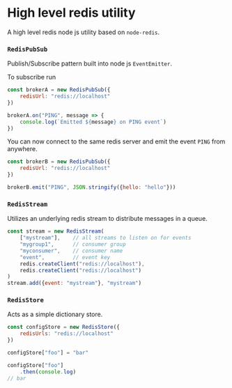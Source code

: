 # High level redis utility

A high level redis node js utility based on `node-redis`.

### `RedisPubSub`

Publish/Subscribe pattern built into node js `EventEmitter`.

To subscribe run

```javascript
const brokerA = new RedisPubSub({
    redisUrl: "redis://localhost"
})

brokerA.on("PING", message => {
    console.log(`Emitted ${message} on PING event`)
})
```

You can now connect to the same redis server and emit the event `PING` from anywhere.

```javascript
const brokerB = new RedisPubSub({
    redisUrl: "redis://localhost"
})

brokerB.emit("PING", JSON.stringify({hello: "hello"}))
```


### `RedisStream`

Utilizes an underlying redis stream to distribute messages in a queue.

```javascript
const stream = new RedisStream(
    ["mystream"],    // all streams to listen on for events
    "mygroup1",      // consumer group
    "myconsumer",    // consumer name
    "event",         // event key
    redis.createClient("redis://localhost"), 
    redis.createClient("redis://localhost")
)
stream.add({event: "mystream"}, "mystream")
```

### `RedisStore`

Acts as a simple dictionary store.

```javascript
const configStore = new RedisStore({
    redisUrls: "redis://localhost"
})

configStore["foo"] = "bar"

configStore["foo"]
    .then(console.log)
// bar
```